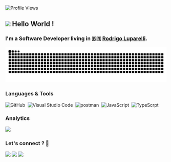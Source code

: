 ![Profile Views](http://estruyf-github.azurewebsites.net/api/VisitorHit?user=Rluparelli&repo=Rluparelli&countColorcountColor) 

<h2><img src="https://emojis.slackmojis.com/emojis/images/1531849430/4246/blob-sunglasses.gif?1531849430" width="20"/> Hello World ! </h2>

### I'm a  Software Developer living in 🇧🇷 [Rodrigo Luparelli](https://www.linkedin.com/in/rodrigo-luparelli-4881a1198/).

![Snake animation](https://github.com/GuillaumeFalourd/GuillaumeFalourd/blob/output/github-contribution-grid-snake.svg)

### Languages & Tools 




![GitHub](https://img.shields.io/badge/-GitHub-05122A?style=flat&logo=github)&nbsp;
![Visual Studio Code](https://img.shields.io/badge/-Visual%20Studio%20Code-05122A?style=flat&logo=visual-studio-code&logoColor=007ACC)&nbsp;
![postman](https://img.shields.io/badge/-Postman-05122A?style=flat&logo=postman)&nbsp;
![JavaScript](https://img.shields.io/badge/-JavaScript-05122A?style=flat&logo=javascript)&nbsp;
![TypeScrpt](https://img.shields.io/badge/-TypeScript-05122A?style=flat&logo=typescript)&nbsp;




### Analytics 



<p align="left">
<a href="https://github.com/AVS1508">
 
  <img height="180em" src="https://github-readme-stats-eight-theta.vercel.app/api/top-langs/?username=rluparelli&layout=compact&langs_count=8"/>
</a>
</p>




### Let's connect ? 🤝

<p align="left">
<a href="https://www.linkedin.com/in/rodrigo-luparelli-4881a1198/"><img src="https://img.shields.io/badge/-Rluparelli-0077B5?style=flat&logo=Linkedin&logoColor=white"/></a>
<a href="https://www.instagram.com/rluparelli/"><img src="https://img.shields.io/badge/-Rluparelli-05122A?style=flat&logo=instagram"/></a>
<a href="luparelli.rodrigo@gmail.com"><img src="https://img.shields.io/badge/-luparelli.rodrigo@gmail.com-D14836?style=flat&logo=Gmail&logoColor=white"/></a>
</p>


